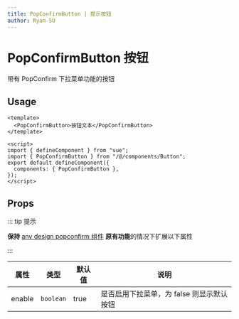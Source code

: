 ```yaml
---
title: PopConfirmButton | 提示按钮
author: Ryan SU
---
```


# PopConfirmButton 按钮

带有 PopConfirm 下拉菜单功能的按钮

## Usage

```vue
<template>
  <PopConfirmButton>按钮文本</PopConfirmButton>
</template>

<script>
import { defineComponent } from "vue";
import { PopConfirmButton } from "/@/components/Button";
export default defineComponent({
  components: { PopConfirmButton },
});
</script>
```

## Props

::: tip 提示

**保持** [anv design popconfirm 组件](https://2x.antdv.com/components/popconfirm-cn/) **原有功能**的情况下扩展以下属性

:::

| 属性   | 类型      | 默认值 | 说明                                      |
| ------ | --------- | ------ | ----------------------------------------- |
| enable | `boolean` | true   | 是否启用下拉菜单，为 false 则显示默认按钮 |
